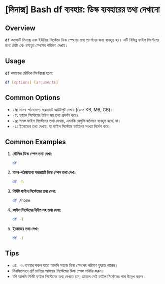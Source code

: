 # [লিনাক্স] Bash df ব্যবহার: ডিস্ক ব্যবহারের তথ্য দেখানো

## Overview
`df` কমান্ডটি লিনাক্স এবং ইউনিক্স সিস্টেমে ডিস্ক স্পেসের তথ্য প্রদর্শনের জন্য ব্যবহৃত হয়। এটি বিভিন্ন ফাইল সিস্টেমের জন্য মোট এবং ব্যবহৃত স্পেসের পরিমাণ দেখায়।

## Usage
`df` কমান্ডের মৌলিক সিনট্যাক্স হলো:

```bash
df [options] [arguments]
```

## Common Options
- `-h`: মানব-পঠনযোগ্য ফরম্যাটে আউটপুট দেখায় (যেমন KB, MB, GB)।
- `-T`: ফাইল সিস্টেমের টাইপ সহ তথ্য প্রদর্শন করে।
- `-a`: সমস্ত ফাইল সিস্টেমের তথ্য দেখায়, এমনকি যেগুলি বর্তমানে ব্যবহৃত হচ্ছে না।
- `-i`: ইনোডের তথ্য দেখায়, যা ফাইল সিস্টেমে ফাইলের সংখ্যা নির্দেশ করে।

## Common Examples
1. **মৌলিক ডিস্ক স্পেস তথ্য দেখা:**
   ```bash
   df
   ```

2. **মানব-পঠনযোগ্য ফরম্যাটে ডিস্ক স্পেস তথ্য দেখা:**
   ```bash
   df -h
   ```

3. **নির্দিষ্ট ফাইল সিস্টেমের তথ্য দেখা:**
   ```bash
   df /home
   ```

4. **ফাইল সিস্টেমের টাইপ সহ তথ্য দেখা:**
   ```bash
   df -T
   ```

5. **ইনোডের তথ্য দেখা:**
   ```bash
   df -i
   ```

## Tips
- `df -h` ব্যবহার করুন যাতে আপনি সহজে ডিস্ক স্পেসের পরিমাণ বুঝতে পারেন।
- নিয়মিতভাবে `df` চালিয়ে আপনার সিস্টেমের ডিস্ক স্পেস মনিটর করুন।
- যদি আপনি নির্দিষ্ট ফাইল সিস্টেমের তথ্য দেখতে চান, তাহলে সেই ফাইল সিস্টেমের পাথ উল্লেখ করুন।